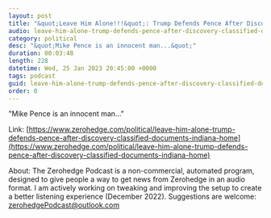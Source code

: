 ```yaml
---
layout: post
title: "&quot;Leave Him Alone!!!&quot;: Trump Defends Pence After Discovery Of Classified Documents At Indiana Home"
audio: leave-him-alone-trump-defends-pence-after-discovery-classified-documents-indiana-home-0
category: political
desc: "&quot;Mike Pence is an innocent man...&quot;"
duration: 00:03:48
length: 228
datetime: Wed, 25 Jan 2023 20:45:00 +0000
tags: podcast
guid: leave-him-alone-trump-defends-pence-after-discovery-classified-documents-indiana-home-0
order: 0
---
```

&quot;Mike Pence is an innocent man...&quot;

Link: [https://www.zerohedge.com/political/leave-him-alone-trump-defends-pence-after-discovery-classified-documents-indiana-home](https://www.zerohedge.com/political/leave-him-alone-trump-defends-pence-after-discovery-classified-documents-indiana-home)

About: The Zerohedge Podcast is a non-commercial, automated program, designed to give people a way to get news from Zerohedge in an audio format.  I am actively working on tweaking and improving the setup to create a better listening experience (December 2022).  Suggestions are welcome: [zerohedgePodcast@outlook.com](mailto:zerohedgePodcast@outlook.com)